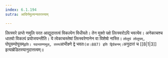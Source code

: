```yaml
---
index: 6.1.194
sutra: आदिर्णमुल्यन्यतरस्याम्

---
```

   लित्स्वरे प्राप्ते णमुलि परत आद्युदात्तत्वं विकल्पेन विधीयते। तेन मुक्ते पक्षे लित्स्वरोऽपि भवत्येव। अनेकाचश्च धातवो विकल्पं प्रयोजयन्तीति। ये त्वेकाचस्तेषां लित्स्वरेणानेन वा विशेषो नास्ति। `लोलुयं लोलूयम्, `पोपूयम्पोपूयम्` इति। यदन्ताण्णमुल्, तस्य `आभीक्ष्णे द्वे भवतः` (वा।887) इति द्विर्दचनम्। `अनुदात्तं च  [[8|1|3]]  इत्याम्रेडितस्यानुदात्तत्वम्॥
